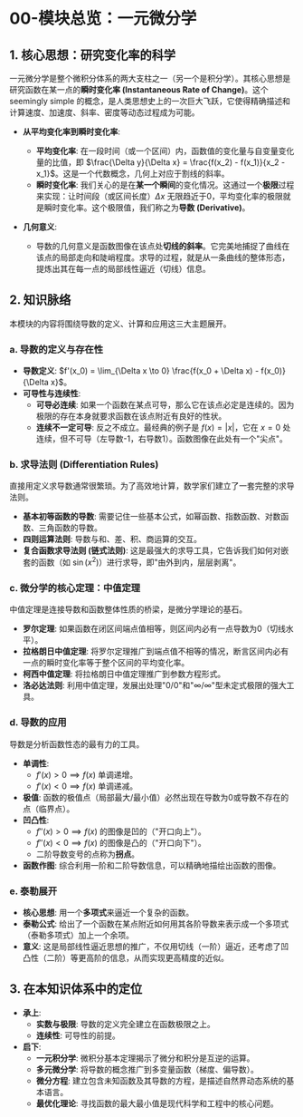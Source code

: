 # 00-模块总览：一元微分学

## 1. 核心思想：研究变化率的科学

一元微分学是整个微积分体系的两大支柱之一（另一个是积分学）。其核心思想是研究函数在某一点的**瞬时变化率 (Instantaneous Rate of Change)**。这个 seemingly simple 的概念，是人类思想史上的一次巨大飞跃，它使得精确描述和计算速度、加速度、斜率、密度等动态过程成为可能。

- **从平均变化率到瞬时变化率**:
  - **平均变化率**: 在一段时间（或一个区间）内，函数值的变化量与自变量变化量的比值，即 $\frac{\Delta y}{\Delta x} = \frac{f(x_2) - f(x_1)}{x_2 - x_1}$。这是一个代数概念，几何上对应于割线的斜率。
  - **瞬时变化率**: 我们关心的是在**某一个瞬间**的变化情况。这通过一个**极限**过程来实现：让时间段（或区间长度）$\Delta x$ 无限趋近于0，平均变化率的极限就是瞬时变化率。这个极限值，我们称之为**导数 (Derivative)**。

- **几何意义**:
  - 导数的几何意义是函数图像在该点处**切线的斜率**。它完美地捕捉了曲线在该点的局部走向和陡峭程度。求导的过程，就是从一条曲线的整体形态，提炼出其在每一点的局部线性逼近（切线）信息。

## 2. 知识脉络

本模块的内容将围绕导数的定义、计算和应用这三大主题展开。

### a. 导数的定义与存在性

- **导数定义**: $f'(x_0) = \lim_{\Delta x \to 0} \frac{f(x_0 + \Delta x) - f(x_0)}{\Delta x}$。
- **可导性与连续性**:
  - **可导必连续**: 如果一个函数在某点可导，那么它在该点必定是连续的。因为极限的存在本身就要求函数在该点附近有良好的性状。
  - **连续不一定可导**: 反之不成立。最经典的例子是 $f(x) = |x|$，它在 $x=0$ 处连续，但不可导（左导数-1，右导数1）。函数图像在此处有一个"尖点"。

### b. 求导法则 (Differentiation Rules)

直接用定义求导数通常很繁琐。为了高效地计算，数学家们建立了一套完整的求导法则。

- **基本初等函数的导数**: 需要记住一些基本公式，如幂函数、指数函数、对数函数、三角函数的导数。
- **四则运算法则**: 导数与和、差、积、商运算的交互。
- **复合函数求导法则 (链式法则)**: 这是最强大的求导工具，它告诉我们如何对嵌套的函数（如 $\sin(x^2)$）进行求导，即"由外到内，层层剥离"。

### c. 微分学的核心定理：中值定理

中值定理是连接导数和函数整体性质的桥梁，是微分学理论的基石。

- **罗尔定理**: 如果函数在闭区间端点值相等，则区间内必有一点导数为0（切线水平）。
- **拉格朗日中值定理**: 将罗尔定理推广到端点值不相等的情况，断言区间内必有一点的瞬时变化率等于整个区间的平均变化率。
- **柯西中值定理**: 将拉格朗日中值定理推广到参数方程形式。
- **洛必达法则**: 利用中值定理，发展出处理"0/0"和"$\infty/\infty$"型未定式极限的强大工具。

### d. 导数的应用

导数是分析函数性态的最有力的工具。

- **单调性**:
  - $f'(x) > 0 \implies f(x)$ 单调递增。
  - $f'(x) < 0 \implies f(x)$ 单调递减。
- **极值**: 函数的极值点（局部最大/最小值）必然出现在导数为0或导数不存在的点（临界点）。
- **凹凸性**:
  - $f''(x) > 0 \implies f(x)$ 的图像是凹的（"开口向上"）。
  - $f''(x) < 0 \implies f(x)$ 的图像是凸的（"开口向下"）。
  - 二阶导数变号的点称为**拐点**。
- **函数作图**: 综合利用一阶和二阶导数信息，可以精确地描绘出函数的图像。

### e. 泰勒展开

- **核心思想**: 用一个**多项式**来逼近一个复杂的函数。
- **泰勒公式**: 给出了一个函数在某点附近如何用其各阶导数来表示成一个多项式（泰勒多项式）加上一个余项。
- **意义**: 这是局部线性逼近思想的推广，不仅用切线（一阶）逼近，还考虑了凹凸性（二阶）等更高阶的信息，从而实现更高精度的近似。

## 3. 在本知识体系中的定位

- **承上**:
  - **实数与极限**: 导数的定义完全建立在函数极限之上。
  - **连续性**: 可导性的前提。
- **启下**:
  - **一元积分学**: 微积分基本定理揭示了微分和积分是互逆的运算。
  - **多元微分学**: 将导数的概念推广到多变量函数（梯度、偏导数）。
  - **微分方程**: 建立包含未知函数及其导数的方程，是描述自然界动态系统的基本语言。
  - **最优化理论**: 寻找函数的最大最小值是现代科学和工程中的核心问题。
